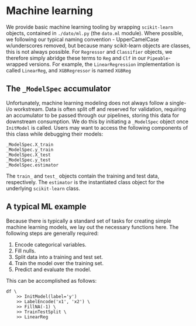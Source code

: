 # Machine learning

We provide basic machine learning tooling by wrapping `scikit-learn` objects, contained in `./dato/ml.py` \(the `dato.ml` module\). Where possible, we following our typical naming convention - UpperCamelCase w/underscores removed, but because many scikit-learn objects are classes, this is not always possible. For `Regressor` and `Classifier` objects, we therefore simply abridge these terms to `Reg` and `Clf` in our `Pipeable`-wrapped versions. For example, the `LinearRegression` implementation is called `LinearReg`, and `XGBRegressor` is named `XGBReg`

## The `_ModelSpec` accumulator

Unfortunately, machine learning modeling does not always follow a single-i/o workstream. Data is often split off and reserved for validation, requiring an accumulator to be passed through our pipelines, storing this data for downstream consumption. We do this by initiating a `_ModelSpec` object once `InitModel` is called. Users may want to access the following components of this class while debugging their models:

```text
_ModelSpec.X_train
_ModelSpec.y_train
_ModelSpec.X_test
_ModelSpec.y_test
_ModelSpec.estimator
```

The `train_` and `test_` objects contain the training and test data, respectively. The `estimator` is the instantiated class object for the underlying `scikit-learn` class.

## A typical ML example

Because there is typically a standard set of tasks for creating simple machine learning models, we lay out the necessary functions here. The following steps are generally required:

1. Encode categorical variables.
2. Fill nulls.
3. Split data into a training and test set.
4. Train the model over the training set.
5. Predict and evaluate the model.

This can be accomplished as follows:

```text
df \
    >> InitModel(label='y')
    >> LabelEncode('x1', 'x2') \
    >> FillNA(-1) \
    >> TrainTestSplit \
    >> LinearReg
```

